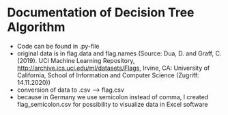 ﻿# Documentation of Decision Tree Algorithm

- Code can be found in .py-file
- original data is in flag.data and flag.names (Source: Dua, D. and Graff, C. (2019). UCI Machine Learning Repository, http://archive.ics.uci.edu/ml/datasets/Flags, Irvine, CA: University of California, School of Information and Computer Science (Zugriff: 14.11.2020))
- conversion of data to .csv --> flag.csv
- because in Germany we use semicolon instead of comma, I created flag_semicolon.csv for possibility to visualize data in Excel software
